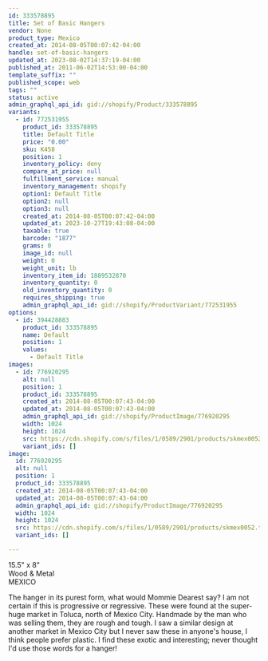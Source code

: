 ```yaml
---
id: 333578895
title: Set of Basic Hangers
vendor: None
product_type: Mexico
created_at: 2014-08-05T00:07:42-04:00
handle: set-of-basic-hangers
updated_at: 2023-08-02T14:37:19-04:00
published_at: 2011-06-02T14:53:00-04:00
template_suffix: ""
published_scope: web
tags: ""
status: active
admin_graphql_api_id: gid://shopify/Product/333578895
variants:
  - id: 772531955
    product_id: 333578895
    title: Default Title
    price: "0.00"
    sku: K458
    position: 1
    inventory_policy: deny
    compare_at_price: null
    fulfillment_service: manual
    inventory_management: shopify
    option1: Default Title
    option2: null
    option3: null
    created_at: 2014-08-05T00:07:42-04:00
    updated_at: 2023-10-27T19:43:08-04:00
    taxable: true
    barcode: "1877"
    grams: 0
    image_id: null
    weight: 0
    weight_unit: lb
    inventory_item_id: 1889532870
    inventory_quantity: 0
    old_inventory_quantity: 0
    requires_shipping: true
    admin_graphql_api_id: gid://shopify/ProductVariant/772531955
options:
  - id: 394428883
    product_id: 333578895
    name: Default
    position: 1
    values:
      - Default Title
images:
  - id: 776920295
    alt: null
    position: 1
    product_id: 333578895
    created_at: 2014-08-05T00:07:43-04:00
    updated_at: 2014-08-05T00:07:43-04:00
    admin_graphql_api_id: gid://shopify/ProductImage/776920295
    width: 1024
    height: 1024
    src: https://cdn.shopify.com/s/files/1/0589/2901/products/skmex0052.tif.jpeg?v=1407211663
    variant_ids: []
image:
  id: 776920295
  alt: null
  position: 1
  product_id: 333578895
  created_at: 2014-08-05T00:07:43-04:00
  updated_at: 2014-08-05T00:07:43-04:00
  admin_graphql_api_id: gid://shopify/ProductImage/776920295
  width: 1024
  height: 1024
  src: https://cdn.shopify.com/s/files/1/0589/2901/products/skmex0052.tif.jpeg?v=1407211663
  variant_ids: []

---
```


15.5" x 8"  
Wood & Metal  
MEXICO

The hanger in its purest form, what would Mommie Dearest say? I am not certain if this is progressive or regressive. These were found at the super-huge market in Toluca, north of Mexico City. Handmade by the man who was selling them, they are rough and tough. I saw a similar design at another market in Mexico City but I never saw these in anyone's house, I think people prefer plastic. I find these exotic and interesting; never thought I'd use those words for a hanger!